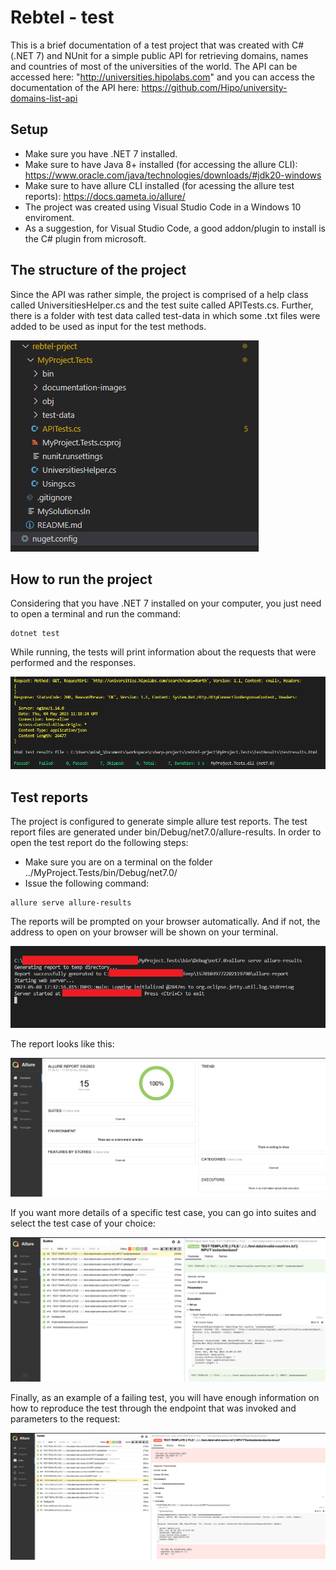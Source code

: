 # Rebtel - test
This is a brief documentation of a test project that was created with C# (.NET 7) and NUnit for a simple public API for retrieving domains, names and countries of most of the universities of the world. The API can be accessed here: "http://universities.hipolabs.com" and you can access the documentation of the API here: https://github.com/Hipo/university-domains-list-api


## Setup
* Make sure you have .NET 7 installed.
* Make sure to have Java 8+ installed (for accessing the allure CLI): https://www.oracle.com/java/technologies/downloads/#jdk20-windows 
* Make sure to have allure CLI installed (for acessing the allure test reports): https://docs.qameta.io/allure/
* The project was created using Visual Studio Code in a Windows 10 enviroment.
* As a suggestion, for Visual Studio Code, a good addon/plugin to install is the C# plugin from microsoft.

## The structure of the project
Since the API was rather simple, the project is comprised of a help class called UniversitiesHelper.cs and the test suite called APITests.cs. Further, there is a folder with test data called test-data in which some .txt files were added to be used as input for the test methods. 


![Project Structure](MyProject.Tests/documentation-images/project-structure.png)

## How to run the project
Considering that you have .NET 7 installed on your computer, you just need to open a terminal and run the command:
 
```
dotnet test
```
While running, the tests will print information about the requests that were performed and the responses.

![Test Run](MyProject.Tests/documentation-images/running-tests.png)

## Test reports
The project is configured to generate simple allure test reports. The test report files are generated under bin/Debug/net7.0/allure-results. In order to open the test report do the following steps:
* Make sure you are on a terminal on the folder ../MyProject.Tests/bin/Debug/net7.0/
* Issue the following command:

```
allure serve allure-results
```

The reports will be prompted on your browser automatically. And if not, the address to open on your browser will be shown on your terminal.

![Allure CLI](MyProject.Tests/documentation-images/allure-cli.png)

The report looks like this:

![Allure Overview](MyProject.Tests/documentation-images/allure-overview.png)

If you want more details of a specific test case, you can go into suites and select the test case of your choice:

![Allure suite](MyProject.Tests/documentation-images/allure-suite.png)

Finally, as an example of a failing test, you will have enough information on how to reproduce the test through the endpoint that was invoked and parameters to the request:

![Allure suite fail](MyProject.Tests/documentation-images/allure-suite-fail.png)
